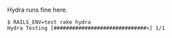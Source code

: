 Hydra runs fine here.

    $ RAILS_ENV=test rake hydra
    Hydra Testing [##############################>] 1/1
